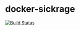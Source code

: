 # docker-sickrage

[![Build Status](https://travis-ci.org/b225ccc/docker-sickrage.svg?branch=master)](https://travis-ci.org/b225ccc/docker-sickrage)

